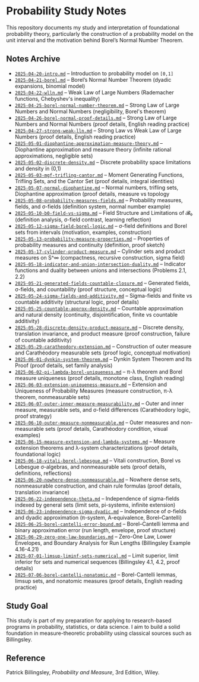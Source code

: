 # Probability Study Notes

This repository documents my study and interpretation of foundational probability theory, particularly the construction of a probability model on the unit interval and the motivation behind Borel’s Normal Number Theorem.

## Notes Archive

- [`2025-04-20-intro.md`](notes/probability/2025-04-20-intro.md) – Introduction to probability model on `[0,1]`
- [`2025-04-21-borel.md`](notes/probability/2025-04-21-borel.md) – Borel’s Normal Number Theorem (dyadic expansions, binomial model)
- [`2025-04-22-wlln.md`](notes/probability/2025-04-22-wlln.md) – Weak Law of Large Numbers (Rademacher functions, Chebyshev's inequality)
- [`2025-04-25-borel-normal-number-theorem.md`](notes/probability/2025-04-25-borel-normal-number-theorem.md) – Strong Law of Large Numbers and Normal Numbers (negligibility, Borel's theorem)
- [`2025-04-26-borel-normal-proof-details.md`](notes/probability/2025-04-26-borel-normal-proof-details.md) – Strong Law of Large Numbers and Normal Numbers (proof details, English reading practice)
- [`2025-04-27-strong-weak-lln.md`](notes/probability/2025-04-27-strong-weak-lln.md) – Strong Law vs Weak Law of Large Numbers (proof details, English reading practice)
- [`2025-05-01-diophantine-approximation-measure-theory.md`](notes/probability/2025-05-01-diophantine-approximation-measure-theory.md) – Diophantine approximation and measure theory (infinite rational approximations, negligible sets)
- [`2025-05-02-discrete-density.md`](notes/probability/2025-05-02-discrete-density.md) – Discrete probability space limitations and density in (0,1)
- [`2025-05-03-mgf-trifling-cantor.md`](notes/probability/2025-05-03-mgf-trifling-cantor.md) – Moment Generating Functions, Trifling Sets, and the Cantor Set (proof details, integral identities)
- [`2025-05-07-normal-diophantine.md`](notes/probability/2025-05-07-normal-diophantine.md) – Normal numbers, trifling sets, Diophantine approximation (proof details, measure vs topology
- [`2025-05-08-probability-measures-fields.md`](notes/probability/2025-05-08-probability-measures-fields.md) – Probability measures, fields, and σ-fields (definition system, normal number example)
- [`2025-05-10-b0-field-vs-sigma.md`](notes/probability/2025-05-10-b0-field-vs-sigma.md) – Field Structure and Limitations of 𝓑₀ (definition analysis, σ-field contrast, learning reflection)
- [`2025-05-12-sigma-field-borel-logic.md`](notes/probability/2025-05-12-sigma-field-borel-logic.md) – σ-field definitions and Borel sets from intervals (motivation, examples, construction)
- [`2025-05-13-probability-measure-properties.md`](notes/probability/2025-05-13-probability-measure-properties.md) – Properties of probability measures and continuity (definition, proof sketch)
- [`2025-05-17-cylinder-product-measure.md`](notes/probability/2025-05-17-cylinder-product-measure.md) – Cylinder sets and product measures on S^∞ (compactness, recursive construction, sigma field)
- [`2025-05-18-indicator-and-union-intersection-duality.md`](notes/probability/2025-05-18-indicator-and-union-intersection-duality.md) – Indicator functions and duality between unions and intersections (Problems 2.1, 2.2)
- [`2025-05-21-generated-fields-countable-closure.md`](notes/probability/2025-05-21-generated-fields-countable-closure.md) – Generated fields, σ-fields, and countability (proof structure, conceptual logic)
- [`2025-05-24-sigma-fields-and-additivity.md`](notes/probability/2025-05-24-sigma-fields-and-additivity.md) – Sigma-fields and finite vs countable additivity (structural logic, proof details)
- [`2025-05-25-countable-approx-density.md`](notes/probability/2025-05-25-countable-approx-density.md) – Countable approximation and natural density (continuity, disjointification, finite vs countable additivity)
- [`2025-05-28-discrete-density-product-measure.md`](notes/probability/2025-05-28-discrete-density-product-measure.md) – Discrete density, translation invariance, and product measure (proof construction, failure of countable additivity)
- [`2025-05-29-caratheodory-extension.md`](notes/probability/2025-05-29-caratheodory-extension.md) – Construction of outer measure and Carathéodory measurable sets (proof logic, conceptual motivation)
- [`2025-06-01-dynkin-system-theorem.md`](notes/probability/2025-06-01-dynkin-system-theorem.md) – Dynkin System Theorem and Its Proof (proof details, set family analysis)
- [`2025-06-02-pi-lambda-borel-uniqueness.md`](notes/probability/2025-06-02-pi-lambda-borel-uniqueness.md) – π-λ theorem and Borel measure uniqueness (proof details, monotone class, English reading)
- [`2025-06-03-extension-uniqueness-measure.md`](notes/probability/2025-06-03-extension-uniqueness-measure.md) – Extension and Uniqueness of Probability Measures (measure construction, π-λ theorem, nonmeasurable sets)
- [`2025-06-07-outer-inner-measure-measurability.md`](notes/probability/2025-06-07-outer-inner-measure-measurability.md) – Outer and inner measure, measurable sets, and σ-field differences (Carathéodory logic, proof strategy)
- [`2025-06-10-outer-measure-nonmeasurable.md`](notes/probability/2025-06-10-outer-measure-nonmeasurable.md) – Outer measures and non-measurable sets (proof details, Carathéodory condition, visual examples)
- [`2025-06-15-measure-extension-and-lambda-systems.md`](notes/probability/2025-06-15-measure-extension-and-lambda-systems.md) – Measure extension theorems and λ-system characterizations (proof details, foundational logic)
- [`2025-06-18-vitali-borel-lebesgue.md`](notes/probability/2025-06-18-vitali-borel-lebesgue.md) – Vitali construction, Borel vs Lebesgue σ-algebras, and nonmeasurable sets (proof details, definitions, reflections)
- [`2025-06-20-nowhere-dense-nonmeasurable.md`](notes/probability/2025-06-20-nowhere-dense-nonmeasurable.md) – Nowhere dense sets, nonmeasurable construction, and chain rule formulas (proof details, translation invariance)
- [`2025-06-22-independence-theta.md`](notes/probability/2025-06-22-independence-theta.md) – Independence of sigma-fields indexed by general sets (limit sets, pi-systems, infinite extension)
- [`2025-06-23-independence-sigma-dyadic.md`](notes/probability/2025-06-23-independence-sigma-dyadic.md) – Independence of σ-fields and dyadic approximation (π-system, A-equivalence, Borel–Cantelli)
- [`2025-06-25-borel-cantelli-error-bound.md`](notes/probability/2025-06-25-borel-cantelli-error-bound.md) – Borel–Cantelli lemma and binary approximation error (run length, envelope, proof structure)
- [`2025-06-29-zero-one-law-boundaries.md`](notes/probability/2025-06-29-zero-one-law-boundaries.md) – Zero-One Law, Lower Envelopes, and Boundary Analysis for Run Lengths (Billingsley Example 4.16-4.21)
- [`2025-07-01-limsup-liminf-sets-numerical.md`](notes/probability/2025-07-01-limsup-liminf-sets-numerical.md) – Limit superior, limit inferior for sets and numerical sequences (Billingsley 4.1, 4.2, proof details)
- [`2025-07-06-borel-cantelli-nonatomic.md`](notes/probability/2025-07-06-borel-cantelli-nonatomic.md) – Borel-Cantelli lemmas, limsup sets, and nonatomic measures (proof details, English reading practice)


## Study Goal

This study is part of my preparation for applying to research-based programs in probability, statistics, or data science. I aim to build a solid foundation in measure-theoretic probability using classical sources such as Billingsley.

## Reference

Patrick Billingsley, *Probability and Measure*, 3rd Edition, Wiley.
